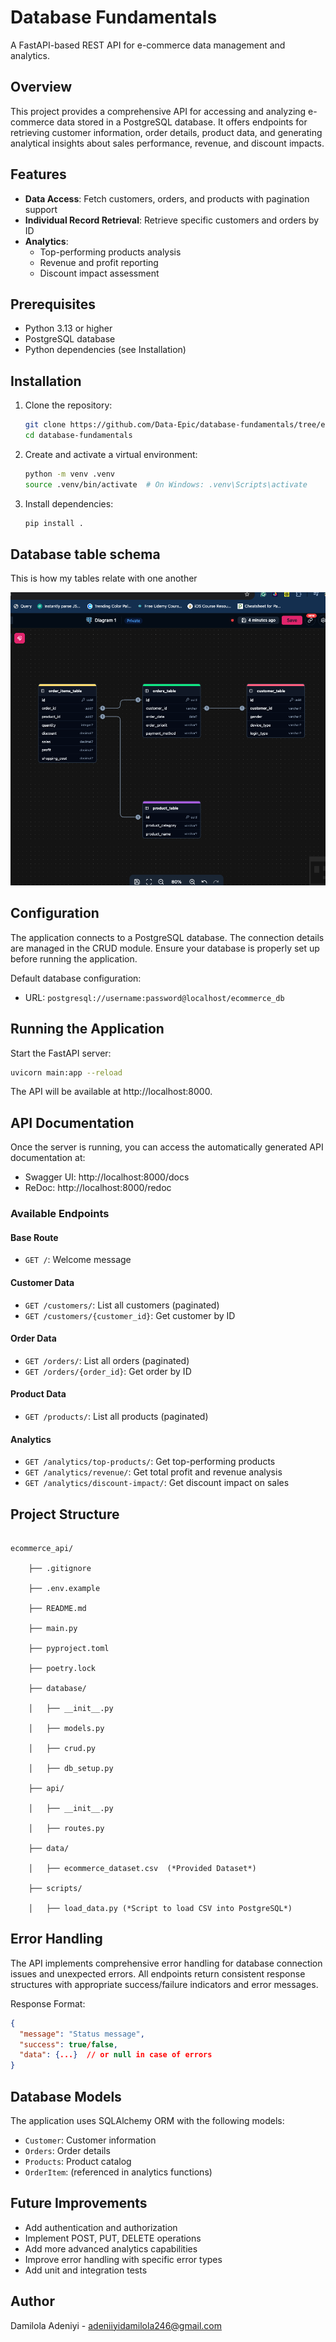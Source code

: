 # Database Fundamentals

A FastAPI-based REST API for e-commerce data management and analytics.

## Overview

This project provides a comprehensive API for accessing and analyzing e-commerce data stored in a PostgreSQL database. It offers endpoints for retrieving customer information, order details, product data, and generating analytical insights about sales performance, revenue, and discount impacts.

## Features

- **Data Access**: Fetch customers, orders, and products with pagination support
- **Individual Record Retrieval**: Retrieve specific customers and orders by ID
- **Analytics**:
  - Top-performing products analysis
  - Revenue and profit reporting
  - Discount impact assessment

## Prerequisites

- Python 3.13 or higher
- PostgreSQL database
- Python dependencies (see Installation)

## Installation

1. Clone the repository:
   ```bash
   git clone https://github.com/Data-Epic/database-fundamentals/tree/ecommerce-api
   cd database-fundamentals
   ```

2. Create and activate a virtual environment:
   ```bash
   python -m venv .venv
   source .venv/bin/activate  # On Windows: .venv\Scripts\activate
   ```

3. Install dependencies:
   ```bash
   pip install .
   ```
## Database table schema
This is how my tables relate with one another

![API Documentation Screenshot](screenshot/db-schema.png)


## Configuration

The application connects to a PostgreSQL database. The connection details are managed in the CRUD module. Ensure your database is properly set up before running the application.

Default database configuration:
- URL: `postgresql://username:password@localhost/ecommerce_db`

## Running the Application

Start the FastAPI server:

```bash
uvicorn main:app --reload
```

The API will be available at http://localhost:8000.

## API Documentation

Once the server is running, you can access the automatically generated API documentation at:
- Swagger UI: http://localhost:8000/docs
- ReDoc: http://localhost:8000/redoc

### Available Endpoints

#### Base Route
- `GET /`: Welcome message

#### Customer Data
- `GET /customers/`: List all customers (paginated)
- `GET /customers/{customer_id}`: Get customer by ID

#### Order Data
- `GET /orders/`: List all orders (paginated)
- `GET /orders/{order_id}`: Get order by ID

#### Product Data
- `GET /products/`: List all products (paginated)

#### Analytics
- `GET /analytics/top-products/`: Get top-performing products
- `GET /analytics/revenue/`: Get total profit and revenue analysis
- `GET /analytics/discount-impact/`: Get discount impact on sales

## **Project Structure**

```

ecommerce_api/

    ├── .gitignore

    ├── .env.example

    ├── README.md

    ├── main.py

    ├── pyproject.toml

    ├── poetry.lock

    ├── database/

    │   ├── __init__.py

    │   ├── models.py

    │   ├── crud.py

    │   ├── db_setup.py

    ├── api/

    │   ├── __init__.py

    │   ├── routes.py

    ├── data/

    │   ├── ecommerce_dataset.csv  (*Provided Dataset*)

    ├── scripts/

    │   ├── load_data.py (*Script to load CSV into PostgreSQL*)

```



## Error Handling

The API implements comprehensive error handling for database connection issues and unexpected errors. All endpoints return consistent response structures with appropriate success/failure indicators and error messages.

Response Format:
```json
{
  "message": "Status message",
  "success": true/false,
  "data": {...}  // or null in case of errors
}
```

## Database Models

The application uses SQLAlchemy ORM with the following models:
- `Customer`: Customer information
- `Orders`: Order details
- `Products`: Product catalog
- `OrderItem`: (referenced in analytics functions)

## Future Improvements

- Add authentication and authorization
- Implement POST, PUT, DELETE operations
- Add more advanced analytics capabilities
- Improve error handling with specific error types
- Add unit and integration tests


## Author

Damilola Adeniyi - adeniiyidamilola246@gmail.com